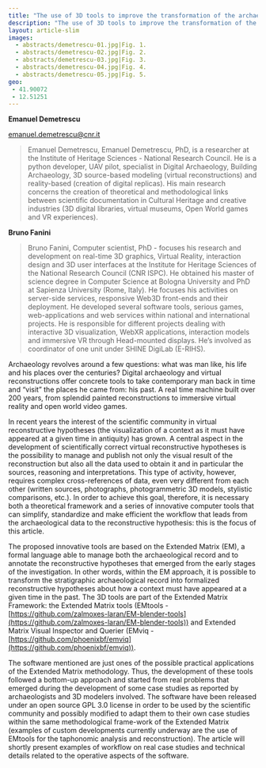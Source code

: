 ```yaml
---
title: "The use of 3D tools to improve the transformation of the archaeological record into a virtual reconstruction: EMtools and EMviq open source software"
description: "The use of 3D tools to improve the transformation of the archaeological record into a virtual reconstruction: EMtools and EMviq open source software"
layout: article-slim
images:
  - abstracts/demetrescu-01.jpg|Fig. 1. 
  - abstracts/demetrescu-02.jpg|Fig. 2. 
  - abstracts/demetrescu-03.jpg|Fig. 3. 
  - abstracts/demetrescu-04.jpg|Fig. 4. 
  - abstracts/demetrescu-05.jpg|Fig. 5.
geo:
 - 41.90072
 - 12.51251
---
```


**Emanuel Demetrescu**

[emanuel.demetrescu@cnr.it](mailto:emanuel.demetrescu@cnr.it)

> Emanuel Demetrescu, Emanuel Demetrescu, PhD, is a researcher at the Institute of Heritage Sciences - National Research Council. He is a python developer, UAV pilot, specialist in Digital Archaeology, Building Archaeology, 3D source-based modeling (virtual reconstructions) and reality-based (creation of digital replicas). His main research concerns the creation of theoretical and methodological links between scientific documentation in Cultural Heritage and creative industries (3D digital libraries, virtual museums, Open World games and VR experiences).

**Bruno Fanini**

> Bruno Fanini, Computer scientist, PhD - focuses his research and development on real-time 3D graphics, Virtual Reality, interaction design and 3D user interfaces at the Institute for Heritage Sciences of the National Research Council (CNR ISPC). He obtained his master of science degree in Computer Science at Bologna University and PhD at Sapienza University (Rome, Italy). He focuses his activities on server-side services, responsive Web3D front-ends and their deployment. He developed several software tools, serious games, web-applications and web services within national and international projects. He is responsible for different projects dealing with interactive 3D visualization, WebXR applications, interaction models and immersive VR through Head-mounted displays. He’s involved as coordinator of one unit under SHINE DigiLab (E-RIHS).

Archaeology revolves around a few questions: what was man like, his life and his places over the centuries? Digital archaeology and virtual reconstructions offer concrete tools to take contemporary man back in time and “visit” the places he came from: his past. A real time machine built over 200 years, from splendid painted reconstructions to immersive virtual reality and open world video games. 

In recent years the interest of the scientific community in virtual reconstructive hypotheses (the visualization of a context as it must have appeared at a given time in antiquity) has grown. A central aspect in the development of scientifically correct virtual reconstructive hypotheses is the possibility to manage and publish not only the visual result of the reconstruction but also all the data used to obtain it and in particular the sources, reasoning and interpretations. This type of activity, however, requires complex cross-references of data, even very different from each other (written sources, photographs, photogrammetric 3D models, stylistic comparisons, etc.). In order to achieve this goal, therefore, it is necessary both a theoretical framework  and a series of innovative computer tools that can simplify, standardize and make efficient the workflow that leads from the archaeological data to the reconstructive hypothesis: this is the focus of this article. 

The proposed innovative tools are based on the Extended Matrix (EM), a formal language able to manage both the archaeological record and to annotate the reconstructive hypotheses that emerged from the early stages of the investigation. In other words, within the EM approach, it is possible to transform the stratigraphic archaeological record into formalized reconstructive hypotheses about how a context must have appeared at a given time in the past. The 3D tools are part of the Extended Matrix Framework: the Extended Matrix tools (EMtools - [https://github.com/zalmoxes-laran/EM-blender-tools](https://github.com/zalmoxes-laran/EM-blender-tools)) and Extended Matrix Visual Inspector and Querier (EMviq - [https://github.com/phoenixbf/emviq](https://github.com/phoenixbf/emviq)).

The software mentioned are just ones of the possible practical applications of the Extended Matrix methodology. Thus, the development of these tools followed a bottom-up approach and started from real problems that emerged during the development of some case studies as reported by archaeologists and 3D modelers involved. The software have been released under an open source GPL 3.0 license in order to be used by the scientific community and possibly modified to adapt them to their own case studies within the same methodological frame-work of the Extended Matrix (examples of custom developments currently underway are the use of EMtools for the taphonomic analysis and reconstruction). The article will shortly present examples of workflow  on real case studies and technical details related to the operative aspects of the software.
